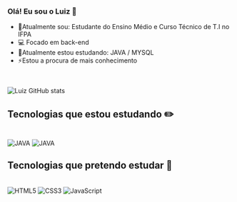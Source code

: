 ### Olá! Eu sou o Luiz 👋

- 🔭Atualmente sou: Estudante do Ensino Médio e Curso Técnico de T.I no IFPA
- 💻 Focado em back-end
- 🌱Atualmente estou estudando: JAVA / MYSQL
- ⚡Estou a procura de mais conhecimento

<br>

![Luiz GitHub stats](https://github-readme-stats.vercel.app/api?username=LuizxDev&show_icons=true&theme=dark)

## Tecnologias que estou estudando ✏️

<div style="display: inline_block"><br/>
  <img align="center" alt="JAVA" src="https://img.shields.io/badge/Java-ED8B00?style=for-the-badge&logo=openjdk&logoColor=white"/>
  <img align="center" alt="JAVA" src="https://img.shields.io/badge/MySQL-00000F?style=for-the-badge&logo=mysql&logoColor=white)"/>
  </div>
  
## Tecnologias que pretendo estudar 📓

<div style="display: inline_block"><br/>
  <img align="center" alt="HTML5" src="https://img.shields.io/badge/HTML5-E34F26?style=for-the-badge&logo=html5&logoColor=white"/>
  <img align="center" alt="CSS3" src="https://img.shields.io/badge/CSS3-1572B6?style=for-the-badge&logo=css3&logoColor=white"/>
  <img align="center" alt="JavaScript" src="https://img.shields.io/badge/JavaScript-F7DF1E?style=for-the-badge&logo=javascript&logoColor=black"/>
  </div>
